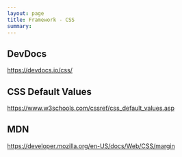 ```yaml
---
layout: page
title: Framework - CSS
summary:
---
```



## DevDocs
https://devdocs.io/css/


## CSS Default Values
https://www.w3schools.com/cssref/css_default_values.asp

## MDN
https://developer.mozilla.org/en-US/docs/Web/CSS/margin
